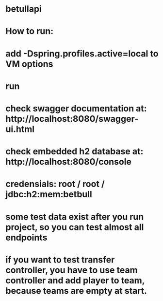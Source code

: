 # betullapi
# How to run:
# add -Dspring.profiles.active=local to VM options
# run
# check swagger documentation at: http://localhost:8080/swagger-ui.html
# check embedded h2 database at: http://localhost:8080/console
# credensials: root / root / jdbc:h2:mem:betbull
# some test data exist after you run project, so you can test almost all endpoints
# if you want to test transfer controller, you have to use team controller and add player to team, because teams are empty at start.
